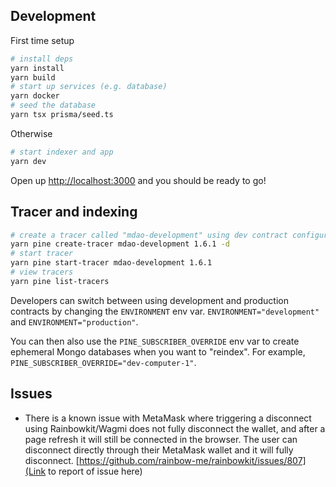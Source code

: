 ## Development

First time setup

```sh
# install deps
yarn install
yarn build
# start up services (e.g. database)
yarn docker
# seed the database
yarn tsx prisma/seed.ts
```

Otherwise

```sh
# start indexer and app
yarn dev
```

Open up [http://localhost:3000](http://localhost:3000) and you should be ready to go!

## Tracer and indexing

```sh
# create a tracer called "mdao-development" using dev contract configuration (-d)
yarn pine create-tracer mdao-development 1.6.1 -d
# start tracer
yarn pine start-tracer mdao-development 1.6.1
# view tracers
yarn pine list-tracers
```

Developers can switch between using development and production contracts by changing the `ENVIRONMENT` env var. `ENVIRONMENT="development"` and `ENVIRONMENT="production"`.

You can then also use the `PINE_SUBSCRIBER_OVERRIDE` env var to create ephemeral Mongo databases when you want to "reindex". For example, `PINE_SUBSCRIBER_OVERRIDE="dev-computer-1"`.

## Issues

- There is a known issue with MetaMask where triggering a disconnect using Rainbowkit/Wagmi does not fully disconnect the wallet, and after a page refresh it will still be connected in the browser. The user can disconnect directly through their MetaMask wallet and it will fully disconnect. [https://github.com/rainbow-me/rainbowkit/issues/807](Link to report of issue here)

